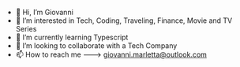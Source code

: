 - 👋 Hi, I’m Giovanni
- 👀 I’m interested in Tech, Coding, Traveling, Finance, Movie and TV Series
- 🌱 I’m currently learning Typescript
- 💞️ I’m looking to collaborate with a Tech Company
- 📫 How to reach me ---> giovanni.marletta@outlook.com

<!---
Giovym/Giovym is a ✨ special ✨ repository because its `README.md` (this file) appears on your GitHub profile.
You can click the Preview link to take a look at your changes.
--->

